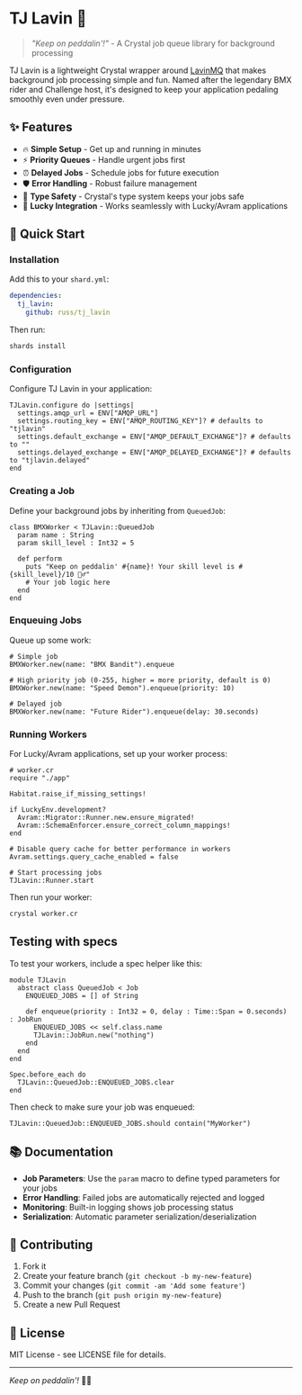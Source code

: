 # TJ Lavin 🚴

> *"Keep on peddalin'!"* - A Crystal job queue library for background processing

TJ Lavin is a lightweight Crystal wrapper around [LavinMQ](https://lavinmq.com) that makes background job processing simple and fun. Named after the legendary BMX rider and Challenge host, it's designed to keep your application pedaling smoothly even under pressure.

## ✨ Features

- 🔥 **Simple Setup** - Get up and running in minutes
- ⚡ **Priority Queues** - Handle urgent jobs first  
- ⏰ **Delayed Jobs** - Schedule jobs for future execution
- 🛡️ **Error Handling** - Robust failure management
- 🎯 **Type Safety** - Crystal's type system keeps your jobs safe
- 🔧 **Lucky Integration** - Works seamlessly with Lucky/Avram applications

## 🚀 Quick Start

### Installation

Add this to your `shard.yml`:

```yaml
dependencies:
  tj_lavin:
    github: russ/tj_lavin
```

Then run:
```bash
shards install
```

### Configuration

Configure TJ Lavin in your application:

```crystal
TJLavin.configure do |settings|
  settings.amqp_url = ENV["AMQP_URL"]
  settings.routing_key = ENV["AMQP_ROUTING_KEY"]? # defaults to "tjlavin"
  settings.default_exchange = ENV["AMQP_DEFAULT_EXCHANGE"]? # defaults to ""
  settings.delayed_exchange = ENV["AMQP_DELAYED_EXCHANGE"]? # defaults to "tjlavin.delayed"
end
```

### Creating a Job

Define your background jobs by inheriting from `QueuedJob`:

```crystal
class BMXWorker < TJLavin::QueuedJob
  param name : String
  param skill_level : Int32 = 5

  def perform
    puts "Keep on peddalin' #{name}! Your skill level is #{skill_level}/10 🚴‍♂️"
    # Your job logic here
  end
end
```

### Enqueuing Jobs

Queue up some work:

```crystal
# Simple job
BMXWorker.new(name: "BMX Bandit").enqueue

# High priority job (0-255, higher = more priority, default is 0)
BMXWorker.new(name: "Speed Demon").enqueue(priority: 10)

# Delayed job
BMXWorker.new(name: "Future Rider").enqueue(delay: 30.seconds)
```

### Running Workers

For Lucky/Avram applications, set up your worker process:

```crystal
# worker.cr
require "./app"

Habitat.raise_if_missing_settings!

if LuckyEnv.development?
  Avram::Migrator::Runner.new.ensure_migrated!
  Avram::SchemaEnforcer.ensure_correct_column_mappings!
end

# Disable query cache for better performance in workers
Avram.settings.query_cache_enabled = false

# Start processing jobs
TJLavin::Runner.start
```

Then run your worker:
```bash
crystal worker.cr
```

## Testing with specs

To test your workers, include a spec helper like this:

```crystal
module TJLavin
  abstract class QueuedJob < Job
    ENQUEUED_JOBS = [] of String

    def enqueue(priority : Int32 = 0, delay : Time::Span = 0.seconds) : JobRun
      ENQUEUED_JOBS << self.class.name
      TJLavin::JobRun.new("nothing")
    end
  end
end

Spec.before_each do
  TJLavin::QueuedJob::ENQUEUED_JOBS.clear
end
```

Then check to make sure your job was enqueued:

```crystal
TJLavin::QueuedJob::ENQUEUED_JOBS.should contain("MyWorker")
```

## 📚 Documentation

- **Job Parameters**: Use the `param` macro to define typed parameters for your jobs
- **Error Handling**: Failed jobs are automatically rejected and logged
- **Monitoring**: Built-in logging shows job processing status
- **Serialization**: Automatic parameter serialization/deserialization

## 🤝 Contributing

1. Fork it
2. Create your feature branch (`git checkout -b my-new-feature`)
3. Commit your changes (`git commit -am 'Add some feature'`)
4. Push to the branch (`git push origin my-new-feature`)
5. Create a new Pull Request

## 📄 License

MIT License - see LICENSE file for details.

---

*Keep on peddalin'!* 🚴‍♂️

